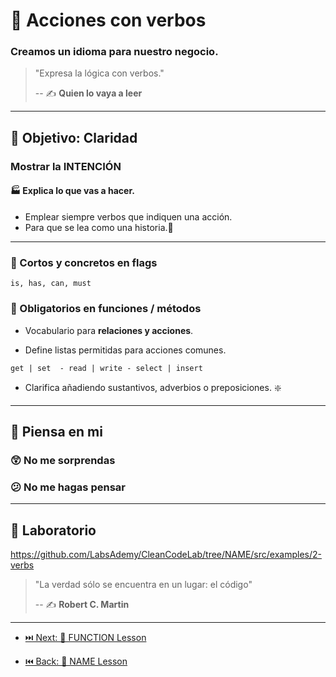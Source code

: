 # 💪 Acciones con verbos

### Creamos un idioma para nuestro negocio.

> "Expresa la lógica con verbos."
>
> -- ✍️ **Quien lo vaya a leer**

---

## 🌄 Objetivo: Claridad

### Mostrar la INTENCIÓN

#### 🏭 Explica lo que vas a hacer.

- Emplear siempre verbos que indiquen una acción.
- Para que se lea como una historia.📜

---

### 🚩 Cortos y concretos en flags

`is, has, can, must`

### 👮 Obligatorios en funciones / métodos

- Vocabulario para **relaciones y acciones**.

- Define listas permitidas para acciones comunes.

 `get | set  - read | write - select | insert`

- Clarifica añadiendo sustantivos, adverbios o preposiciones. ❇️

---

## 🤔 Piensa en mi

### 😲 No me sorprendas
### 😕 No me hagas pensar


---

## 📝 Laboratorio

https://github.com/LabsAdemy/CleanCodeLab/tree/NAME/src/examples/2-verbs

> "La verdad sólo se encuentra en un lugar: el código"
>
> -- ✍️ **Robert C. Martin**

---

- [⏭️ Next: 🧼 FUNCTION Lesson](https://github.com/LabsAdemy/CleanCodeLab/tree/FUNCTION)

- [⏮️ Back: 🧼 NAME Lesson](https://github.com/LabsAdemy/CleanCodeLab/tree/NAME)